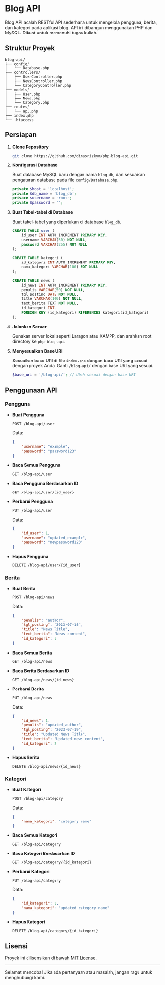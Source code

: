 # Blog API

Blog API adalah RESTful API sederhana untuk mengelola pengguna, berita, dan kategori pada aplikasi blog. API ini dibangun menggunakan PHP dan MySQL. Dibuat untuk memenuhi tugas kuliah.

## Struktur Proyek

```
blog-api/
├── config/
│   └── Database.php
├── controllers/
│   ├── UserController.php
│   ├── NewsController.php
│   └── CategoryController.php
├── models/
│   ├── User.php
│   ├── News.php
│   └── Category.php
├── routes/
│   └── api.php
├── index.php
└── .htaccess
```

## Persiapan

1. **Clone Repository**

    ```sh
    git clone https://github.com/dimasrizkym/php-blog-api.git
    ```

2. **Konfigurasi Database**

    Buat database MySQL baru dengan nama `blog_db`, dan sesuaikan pengaturan database pada file `config/Database.php`.

    ```php
    private $host = 'localhost';
    private $db_name = 'blog_db';
    private $username = 'root';
    private $password = '';
    ```

3. **Buat Tabel-tabel di Database**

    Buat tabel-tabel yang diperlukan di database `blog_db`.

    ```sql
    CREATE TABLE user (
        id_user INT AUTO_INCREMENT PRIMARY KEY,
        username VARCHAR(50) NOT NULL,
        password VARCHAR(255) NOT NULL
    );

    CREATE TABLE kategori (
        id_kategori INT AUTO_INCREMENT PRIMARY KEY,
        nama_kategori VARCHAR(100) NOT NULL
    );

    CREATE TABLE news (
        id_news INT AUTO_INCREMENT PRIMARY KEY,
        penulis VARCHAR(50) NOT NULL,
        tgl_posting DATE NOT NULL,
        title VARCHAR(100) NOT NULL,
        text_berita TEXT NOT NULL,
        id_kategori INT,
        FOREIGN KEY (id_kategori) REFERENCES kategori(id_kategori)
    );
    ```

4. **Jalankan Server**

    Gunakan server lokal seperti Laragon atau XAMPP, dan arahkan root directory ke `php-blog-api`.

5. **Menyesuaikan Base URI**

    Sesuaikan base URI di file `index.php` dengan base URI yang sesuai dengan proyek Anda. Ganti `/blog-api/` dengan base URI yang sesuai.

    ```php
    $base_uri = '/blog-api/'; // Ubah sesuai dengan base URI
    ```

## Penggunaan API

### Pengguna

- **Buat Pengguna**

    ```
    POST /blog-api/user
    ```

    Data:

    ```json
    {
        "username": "example",
        "password": "password123"
    }
    ```

- **Baca Semua Pengguna**

    ```
    GET /blog-api/user
    ```

- **Baca Pengguna Berdasarkan ID**

    ```
    GET /blog-api/user/{id_user}
    ```

- **Perbarui Pengguna**

    ```
    PUT /blog-api/user
    ```

    Data:

    ```json
    {
        "id_user": 1,
        "username": "updated_example",
        "password": "newpassword123"
    }
    ```

- **Hapus Pengguna**

    ```
    DELETE /blog-api/user/{id_user}
    ```

### Berita

- **Buat Berita**

    ```
    POST /blog-api/news
    ```

    Data:

    ```json
    {
        "penulis": "author",
        "tgl_posting": "2023-07-18",
        "title": "News Title",
        "text_berita": "News content",
        "id_kategori": 1
    }
    ```

- **Baca Semua Berita**

    ```
    GET /blog-api/news
    ```

- **Baca Berita Berdasarkan ID**

    ```
    GET /blog-api/news/{id_news}
    ```

- **Perbarui Berita**

    ```
    PUT /blog-api/news
    ```

    Data:

    ```json
    {
        "id_news": 1,
        "penulis": "updated_author",
        "tgl_posting": "2023-07-19",
        "title": "Updated News Title",
        "text_berita": "Updated news content",
        "id_kategori": 2
    }
    ```

- **Hapus Berita**

    ```
    DELETE /blog-api/news/{id_news}
    ```

### Kategori

- **Buat Kategori**

    ```
    POST /blog-api/category
    ```

    Data:

    ```json
    {
        "nama_kategori": "category name"
    }
    ```

- **Baca Semua Kategori**

    ```
    GET /blog-api/category
    ```

- **Baca Kategori Berdasarkan ID**

    ```
    GET /blog-api/category/{id_kategori}
    ```

- **Perbarui Kategori**

    ```
    PUT /blog-api/category
    ```

    Data:

    ```json
    {
        "id_kategori": 1,
        "nama_kategori": "updated category name"
    }
    ```

- **Hapus Kategori**

    ```
    DELETE /blog-api/category/{id_kategori}
    ```

## Lisensi

Proyek ini dilisensikan di bawah [MIT License](LICENSE).

---

Selamat mencoba! Jika ada pertanyaan atau masalah, jangan ragu untuk menghubungi kami.
